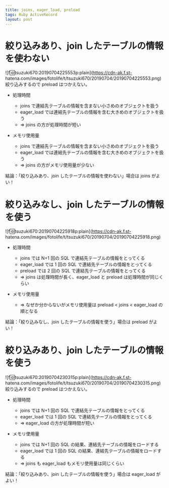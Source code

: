 ```yaml
---
title: joins, eager_load, preload
tags: Ruby ActiveRecord
layout: post
---
```


# 絞り込みあり、join したテーブルの情報を使わない

![f:id:tsuzuki670:20190704225553p:plain](https://cdn-ak.f.st-
hatena.com/images/fotolife/t/tsuzuki670/20190704/20190704225553.png)
絞り込みするので preload はつかえない。

- 処理時間

  - joins で連結先テーブルの情報を含まない小さめのオブジェクトを扱う
  - eager_load では連結先テーブルの情報を含む大きめのオブジェクトを扱う
  - => joins の方が処理時間が短い

- メモリ使用量

  - joins で連結先テーブルの情報を含まない小さめのオブジェクトを扱う
  - eager_load では連結先テーブルの情報を含む大きめのオブジェクトを扱う
  - => joins の方がメモリ使用量が少ない

結論：「絞り込みあり、join したテーブルの情報を使わない」場合は joins がよい！

# 絞り込みなし、join したテーブルの情報を使う

![f:id:tsuzuki670:20190704225918p:plain](https://cdn-ak.f.st-
hatena.com/images/fotolife/t/tsuzuki670/20190704/20190704225918.png)

- 処理時間

  - joins では N+1 回の SQL で連結先テーブルの情報をとってくる
  - eager_load では 1 回の SQL で連結先テーブルの情報をとってくる
  - preload では 2 回の SQL で連結先テーブルの情報をとってくる
  - => joins は処理時間が長く、eager_load と preload は処理時間が同じくらい

- メモリ使用量

  - => なぜか分からないがメモリ使用量は preload < joins < eager_load の順となる

結論：「絞り込みなし、join したテーブルの情報を使う」場合は preload がよい！

# 絞り込みあり、join したテーブルの情報を使う

![f:id:tsuzuki670:20190704230315p:plain](https://cdn-ak.f.st-
hatena.com/images/fotolife/t/tsuzuki670/20190704/20190704230315.png)
絞り込みするので preload はつかえない。

- 処理時間

  - joins では N+1 回の SQL で連結先テーブルの情報をとってくる
  - eager_load では 1 回の SQL で連結先テーブルの情報をとってくる
  - => eager_load の方が処理時間が短い

- メモリ使用量

  - joins では N+1 回の SQL の結果、連結先テーブルの情報をロードする
  - eager_load では 1 回の SQL の結果、連結先テーブルの情報をロードする
  - => joins も eager_load もメモリ使用量は同じくらい

結論：「絞り込みあり、join したテーブルの情報を使う」場合は eager_load がよい！
